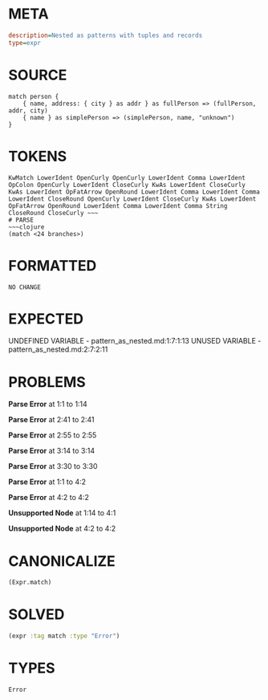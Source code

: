 # META
~~~ini
description=Nested as patterns with tuples and records
type=expr
~~~
# SOURCE
~~~roc
match person {
    { name, address: { city } as addr } as fullPerson => (fullPerson, addr, city)
    { name } as simplePerson => (simplePerson, name, "unknown")
}
~~~
# TOKENS
~~~text
KwMatch LowerIdent OpenCurly OpenCurly LowerIdent Comma LowerIdent OpColon OpenCurly LowerIdent CloseCurly KwAs LowerIdent CloseCurly KwAs LowerIdent OpFatArrow OpenRound LowerIdent Comma LowerIdent Comma LowerIdent CloseRound OpenCurly LowerIdent CloseCurly KwAs LowerIdent OpFatArrow OpenRound LowerIdent Comma LowerIdent Comma String CloseRound CloseCurly ~~~
# PARSE
~~~clojure
(match <24 branches>)
~~~
# FORMATTED
~~~roc
NO CHANGE
~~~
# EXPECTED
UNDEFINED VARIABLE - pattern_as_nested.md:1:7:1:13
UNUSED VARIABLE - pattern_as_nested.md:2:7:2:11
# PROBLEMS
**Parse Error**
at 1:1 to 1:14

**Parse Error**
at 2:41 to 2:41

**Parse Error**
at 2:55 to 2:55

**Parse Error**
at 3:14 to 3:14

**Parse Error**
at 3:30 to 3:30

**Parse Error**
at 1:1 to 4:2

**Parse Error**
at 4:2 to 4:2

**Unsupported Node**
at 1:14 to 4:1

**Unsupported Node**
at 4:2 to 4:2

# CANONICALIZE
~~~clojure
(Expr.match)
~~~
# SOLVED
~~~clojure
(expr :tag match :type "Error")
~~~
# TYPES
~~~roc
Error
~~~
